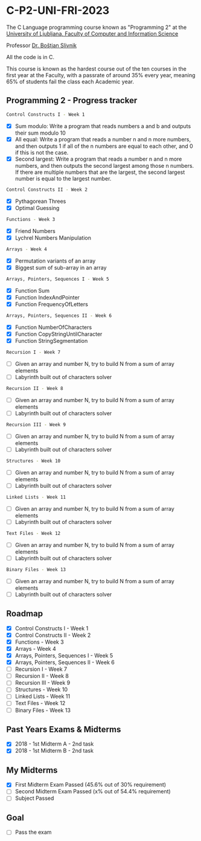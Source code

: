 # C-P2-UNI-FRI-2023
The C Language programming course known as "Programming 2" at the [University of Ljubljana, Faculty of Computer and Information Science](https://www.fri.uni-lj.si/en)

Professor [Dr. Boštjan Slivnik](https://www.fri.uni-lj.si/sl/o-fakulteti/osebje/bostjan-slivnik "Boštjan Slivnik")

All the code is in C.

This course is known as the hardest course out of the ten courses in the first year at the Faculty, with a passrate of around 35% every year, meaning 65% of students fail the class each Academic year.

<!-- GETTING STARTED -->
## Programming 2 - Progress tracker

```sh
Control Constructs I - Week 1 
```
- [x] Sum modulo: Write a program that reads numbers a and b and outputs their sum modulo 10
- [x] All equal: Write a program that reads a number n and n more numbers, and then outputs 1 if all of the n numbers are equal to each other, and 0 if this is not the case.
- [x] Second largest: Write a program that reads a number n and n more numbers, and then outputs the second largest among those n numbers. If there are multiple numbers that are the largest, the second largest number is equal to the largest number.

 ```sh
 Control Constructs II - Week 2 
 ```
- [x] Pythagorean Threes
- [x] Optimal Guessing
 ```sh
 Functions - Week 3
 ```
- [x] Friend Numbers
- [x] Lychrel Numbers Manipulation
 ```sh
 Arrays - Week 4
 ```
- [x] Permutation variants of an array
- [x] Biggest sum of sub-array in an array

 ```sh
 Arrays, Pointers, Sequences I - Week 5
 ```
- [x] Function Sum
- [x] Function IndexAndPointer
- [x] Function FrequencyOfLetters

 ```sh
 Arrays, Pointers, Sequences II - Week 6
 ```
- [x] Function NumberOfCharacters
- [x] Function CopyStringUntilCharacter
- [x] Function StringSegmentation

 ```sh
 Recursion I - Week 7
 ```
- [ ] Given an array and number N, try to build N from a sum of array elements
- [ ] Labyrinth built out of characters solver

 ```sh
 Recursion II - Week 8
 ```
- [ ] Given an array and number N, try to build N from a sum of array elements
- [ ] Labyrinth built out of characters solver

 ```sh
 Recursion III - Week 9
 ```
- [ ] Given an array and number N, try to build N from a sum of array elements
- [ ] Labyrinth built out of characters solver

 ```sh
 Structures - Week 10
 ```
- [ ] Given an array and number N, try to build N from a sum of array elements
- [ ] Labyrinth built out of characters solver

 ```sh
 Linked Lists - Week 11
 ```
- [ ] Given an array and number N, try to build N from a sum of array elements
- [ ] Labyrinth built out of characters solver

 ```sh
 Text Files - Week 12
 ```
- [ ] Given an array and number N, try to build N from a sum of array elements
- [ ] Labyrinth built out of characters solver

 ```sh
 Binary Files - Week 13
 ```
- [ ] Given an array and number N, try to build N from a sum of array elements
- [ ] Labyrinth built out of characters solver

<!-- The C Language - Progress roadmap -->
## Roadmap

- [x] Control Constructs I - Week 1 
- [x] Control Constructs II - Week 2 
- [x] Functions - Week 3
- [x] Arrays - Week 4
- [x] Arrays, Pointers, Sequences I - Week 5
- [x] Arrays, Pointers, Sequences II - Week 6
- [ ] Recursion I - Week 7
- [ ] Recursion II - Week 8
- [ ] Recursion III - Week 9
- [ ] Structures - Week 10
- [ ] Linked Lists - Week 11
- [ ] Text Files - Week 12
- [ ] Binary Files - Week 13
<!-- The C Language - Progress roadmap -->
## Past Years Exams & Midterms

- [x] 2018 - 1st Midterm A - 2nd task 
- [x] 2018 - 1st Midterm B - 2nd task
## My Midterms
- [x] First Midterm Exam Passed (45.6% out of 30% requirement)
- [ ] Second Midterm Exam Passed (x% out of 54.4% requirement)
- [ ] Subject Passed
## Goal
- [ ] Pass the exam

